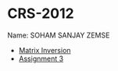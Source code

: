 # CRS-2012

Name: SOHAM SANJAY ZEMSE

- [Matrix Inversion](./matrix-inversion.c)
- [Assignment 3](./Assignment-3.pdf)
